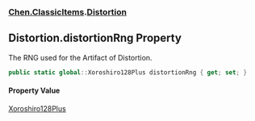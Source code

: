 
### [Chen.ClassicItems](./Chen-ClassicItems 'Chen.ClassicItems').[Distortion](./Chen-ClassicItems-Distortion 'Chen.ClassicItems.Distortion')

## Distortion.distortionRng Property
The RNG used for the Artifact of Distortion.  
```csharp
public static global::Xoroshiro128Plus distortionRng { get; set; }
```

#### Property Value
[Xoroshiro128Plus](https://docs.microsoft.com/en-us/dotnet/api/Xoroshiro128Plus 'Xoroshiro128Plus')  
